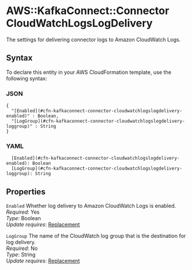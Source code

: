 # AWS::KafkaConnect::Connector CloudWatchLogsLogDelivery<a name="aws-properties-kafkaconnect-connector-cloudwatchlogslogdelivery"></a>

The settings for delivering connector logs to Amazon CloudWatch Logs\.

## Syntax<a name="aws-properties-kafkaconnect-connector-cloudwatchlogslogdelivery-syntax"></a>

To declare this entity in your AWS CloudFormation template, use the following syntax:

### JSON<a name="aws-properties-kafkaconnect-connector-cloudwatchlogslogdelivery-syntax.json"></a>

```
{
  "[Enabled](#cfn-kafkaconnect-connector-cloudwatchlogslogdelivery-enabled)" : Boolean,
  "[LogGroup](#cfn-kafkaconnect-connector-cloudwatchlogslogdelivery-loggroup)" : String
}
```

### YAML<a name="aws-properties-kafkaconnect-connector-cloudwatchlogslogdelivery-syntax.yaml"></a>

```
  [Enabled](#cfn-kafkaconnect-connector-cloudwatchlogslogdelivery-enabled): Boolean
  [LogGroup](#cfn-kafkaconnect-connector-cloudwatchlogslogdelivery-loggroup): String
```

## Properties<a name="aws-properties-kafkaconnect-connector-cloudwatchlogslogdelivery-properties"></a>

`Enabled`  <a name="cfn-kafkaconnect-connector-cloudwatchlogslogdelivery-enabled"></a>
Whether log delivery to Amazon CloudWatch Logs is enabled\.  
*Required*: Yes  
*Type*: Boolean  
*Update requires*: [Replacement](https://docs.aws.amazon.com/AWSCloudFormation/latest/UserGuide/using-cfn-updating-stacks-update-behaviors.html#update-replacement)

`LogGroup`  <a name="cfn-kafkaconnect-connector-cloudwatchlogslogdelivery-loggroup"></a>
The name of the CloudWatch log group that is the destination for log delivery\.  
*Required*: No  
*Type*: String  
*Update requires*: [Replacement](https://docs.aws.amazon.com/AWSCloudFormation/latest/UserGuide/using-cfn-updating-stacks-update-behaviors.html#update-replacement)